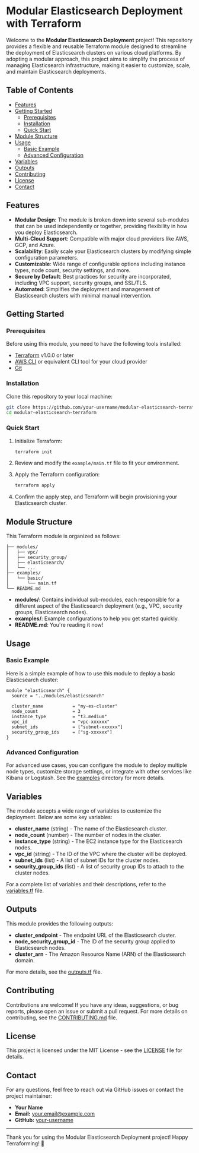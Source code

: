 # Modular Elasticsearch Deployment with Terraform

Welcome to the **Modular Elasticsearch Deployment** project! This repository provides a flexible and reusable Terraform module designed to streamline the deployment of Elasticsearch clusters on various cloud platforms. By adopting a modular approach, this project aims to simplify the process of managing Elasticsearch infrastructure, making it easier to customize, scale, and maintain Elasticsearch deployments.

## Table of Contents

- [Features](#features)
- [Getting Started](#getting-started)
  - [Prerequisites](#prerequisites)
  - [Installation](#installation)
  - [Quick Start](#quick-start)
- [Module Structure](#module-structure)
- [Usage](#usage)
  - [Basic Example](#basic-example)
  - [Advanced Configuration](#advanced-configuration)
- [Variables](#variables)
- [Outputs](#outputs)
- [Contributing](#contributing)
- [License](#license)
- [Contact](#contact)

## Features

- **Modular Design**: The module is broken down into several sub-modules that can be used independently or together, providing flexibility in how you deploy Elasticsearch.
- **Multi-Cloud Support**: Compatible with major cloud providers like AWS, GCP, and Azure.
- **Scalability**: Easily scale your Elasticsearch clusters by modifying simple configuration parameters.
- **Customizable**: Wide range of configurable options including instance types, node count, security settings, and more.
- **Secure by Default**: Best practices for security are incorporated, including VPC support, security groups, and SSL/TLS.
- **Automated**: Simplifies the deployment and management of Elasticsearch clusters with minimal manual intervention.

## Getting Started

### Prerequisites

Before using this module, you need to have the following tools installed:

- [Terraform](https://www.terraform.io/downloads.html) v1.0.0 or later
- [AWS CLI](https://aws.amazon.com/cli/) or equivalent CLI tool for your cloud provider
- [Git](https://git-scm.com/)

### Installation

Clone this repository to your local machine:

```bash
git clone https://github.com/your-username/modular-elasticsearch-terraform.git
cd modular-elasticsearch-terraform
```

### Quick Start

1. Initialize Terraform:

    ```bash
    terraform init
    ```

2. Review and modify the `example/main.tf` file to fit your environment.

3. Apply the Terraform configuration:

    ```bash
    terraform apply
    ```

4. Confirm the apply step, and Terraform will begin provisioning your Elasticsearch cluster.

## Module Structure

This Terraform module is organized as follows:

```
├── modules/
│   ├── vpc/
│   ├── security_group/
│   ├── elasticsearch/
│   └── ...
├── examples/
│   └── basic/
│       └── main.tf
└── README.md
```

- **modules/**: Contains individual sub-modules, each responsible for a different aspect of the Elasticsearch deployment (e.g., VPC, security groups, Elasticsearch nodes).
- **examples/**: Example configurations to help you get started quickly.
- **README.md**: You're reading it now!

## Usage

### Basic Example

Here is a simple example of how to use this module to deploy a basic Elasticsearch cluster:

```hcl
module "elasticsearch" {
  source = "../modules/elasticsearch"

  cluster_name           = "my-es-cluster"
  node_count             = 3
  instance_type          = "t3.medium"
  vpc_id                 = "vpc-xxxxxx"
  subnet_ids             = ["subnet-xxxxxx"]
  security_group_ids     = ["sg-xxxxxx"]
}
```

### Advanced Configuration

For advanced use cases, you can configure the module to deploy multiple node types, customize storage settings, or integrate with other services like Kibana or Logstash. See the [examples](examples/) directory for more details.

## Variables

The module accepts a wide range of variables to customize the deployment. Below are some key variables:

- **cluster_name** (string) - The name of the Elasticsearch cluster.
- **node_count** (number) - The number of nodes in the cluster.
- **instance_type** (string) - The EC2 instance type for the Elasticsearch nodes.
- **vpc_id** (string) - The ID of the VPC where the cluster will be deployed.
- **subnet_ids** (list) - A list of subnet IDs for the cluster nodes.
- **security_group_ids** (list) - A list of security group IDs to attach to the cluster nodes.

For a complete list of variables and their descriptions, refer to the [variables.tf](modules/elasticsearch/variables.tf) file.

## Outputs

This module provides the following outputs:

- **cluster_endpoint** - The endpoint URL of the Elasticsearch cluster.
- **node_security_group_id** - The ID of the security group applied to Elasticsearch nodes.
- **cluster_arn** - The Amazon Resource Name (ARN) of the Elasticsearch domain.

For more details, see the [outputs.tf](modules/elasticsearch/outputs.tf) file.

## Contributing

Contributions are welcome! If you have any ideas, suggestions, or bug reports, please open an issue or submit a pull request. For more details on contributing, see the [CONTRIBUTING.md](CONTRIBUTING.md) file.

## License

This project is licensed under the MIT License - see the [LICENSE](LICENSE) file for details.

## Contact

For any questions, feel free to reach out via GitHub issues or contact the project maintainer:

- **Your Name**
- **Email:** your.email@example.com
- **GitHub:** [your-username](https://github.com/your-username)

---

Thank you for using the Modular Elasticsearch Deployment project! Happy Terraforming! 🎉